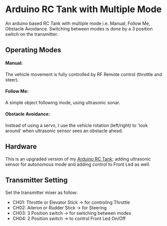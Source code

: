 # Arduino RC Tank with Multiple Mode

An arduino based RC Tank with multiple mode i.e. Manual, Follow Me, Obstacle Avoidance. Switching between modes is done by a 3 position switch on the transmitter.

## Operating Modes
#### Manual:
The vehicle movement is fully controlled by RF Remote control (throttle and steer). 

#### Follow Me: 
A simple object following mode, using ultrasonic sonar.

#### Obstacle Avoidance:
Instead of using a servo, I use the vehicle rotation (left/right) to 'look around' when ultrasonic sensor sees an obstacle ahead. 

## Hardware
This is an upgraded version of my  [Arduino RC Tank](https://github.com/adijunek/Aduino-RC-Tank-PWM-DC-motor); adding ultrasonic sensor for autonomous mode and adding control to Front Led as well.

## Transmitter Setting
Set the transmitter mixer as follow:
- CH01: Throttle or Elevator Stick -> for controling Throttle
- CH02: Aileron or Rudder Stick -> for  Steering
- CH03: 3 Position switch -> for switching between modes
- CH04: 2 Position switch -> to control Front Led On/Off